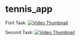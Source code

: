 # tennis_app

Fisrt Task:
[![Video Thumbnail](https://i.imgur.com/2522HWH.jpeg)](https://drive.google.com/file/d/1a0OvkKiJP6uffvq2p4NsXx3X3KP-mtwE/view?usp=drive_link)


Second Task:
[![Video Thumbnail](https://i.imgur.com/670XpEU.png)](https://drive.google.com/file/d/16pVfPhsMHa2UjT7jPV_5mo-Sk6Dk7sc1/view?usp=drive_link)
